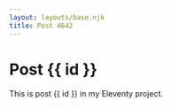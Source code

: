 ```yaml
---
layout: layouts/base.njk
title: Post 4642
---
```


# Post {{ id }}

This is post {{ id }} in my Eleventy project.
